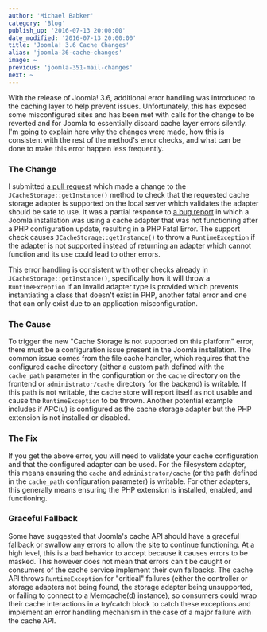 ```yaml
---
author: 'Michael Babker'
category: 'Blog'
publish_up: '2016-07-13 20:00:00'
date_modified: '2016-07-13 20:00:00'
title: 'Joomla! 3.6 Cache Changes'
alias: 'joomla-36-cache-changes'
image: ~
previous: 'joomla-351-mail-changes'
next: ~
---
```


<p>With the release of Joomla! 3.6, additional error handling was introduced to the caching layer to help prevent issues. Unfortunately, this has exposed some misconfigured sites and has been met with calls for the change to be reverted and for Joomla to essentially discard cache layer errors silently. I'm going to explain here why the changes were made, how this is consistent with the rest of the method's error checks, and what can be done to make this error happen less frequently.</p>
<h3>The Change</h3>
<p>I submitted <a href="https://github.com/joomla/joomla-cms/pull/10339" rel="nofollow">a pull request</a> which made a change to the <code>JCacheStorage::getInstance()</code> method to check that the requested cache storage adapter is supported on the local server which validates the adapter should be safe to use. It was a partial response to <a href="https://github.com/joomla/joomla-cms/issues/9426">a bug report</a> in which a Joomla installation was using a cache adapter that was not functioning after a PHP configuration update, resulting in a PHP Fatal Error. The support check causes <code>JCacheStorage::getInstance()</code> to throw a <code>RuntimeException</code> if the adapter is not supported instead of returning an adapter which cannot function and its use could lead to other errors.</p>
<p>This error handling is consistent with other checks already in <code>JCacheStorage::getInstance()</code>, specifically how it will throw a <code>RuntimeException</code> if an invalid adapter type is provided which prevents instantiating a class that doesn't exist in PHP, another fatal error and one that can only exist due to an application misconfiguration.</p>
<h3>The Cause</h3>
<p>To trigger the new "Cache Storage is not supported on this platform" error, there must be a configuration issue present in the Joomla installation. The common issue comes from the file cache handler, which requires that the configured cache directory (either a custom path defined with the <code>cache_path</code> parameter in the configuration or the <code>cache</code> directory on the frontend or <code>administrator/cache</code> directory for the backend) is writable. If this path is not writable, the cache store will report itself as not usable and cause the <code>RuntimeException</code> to be thrown. Another potential example includes if APC(u) is configured as the cache storage adapter but the PHP extension is not installed or disabled.</p>
<h3>The Fix</h3>
<p>If you get the above error, you will need to validate your cache configuration and that the configured adapter can be used. For the filesystem adapter, this means ensuring the <code>cache</code> and <code>administrator/cache</code> (or the path defined in the <code>cache_path</code> configuration parameter) is writable. For other adapters, this generally means ensuring the PHP extension is installed, enabled, and functioning.</p>
<h3>Graceful Fallback</h3>
<p>Some have suggested that Joomla's cache API should have a graceful fallback or swallow any errors to allow the site to continue functioning. At a high level, this is a bad behavior to accept because it causes errors to be masked. This however does not mean that errors can't be caught or consumers of the cache service implement their own fallbacks. The cache API throws <code>RuntimeException</code> for "critical" failures (either the controller or storage adapters not being found, the storage adapter being unsupported, or failing to connect to a Memcache(d) instance), so consumers could wrap their cache interactions in a try/catch block to catch these exceptions and implement an error handling mechanism in the case of a major failure with the cache API.</p>
